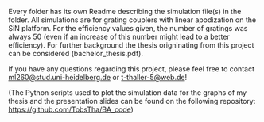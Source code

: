 Every folder has its own Readme describing the simulation file(s) in the folder. 
All simulations are for grating couplers with linear apodization on the SiN platform. For the efficiency values given, the number of gratings was always 50 (even if an increase of this number might lead to a better efficiency).
For further background the thesis origninating from this project can be considered (bachelor_thesis.pdf).

If you have any questions regarding this project, please feel free to contact ml260@stud.uni-heidelberg.de or t-thaller-5@web.de!

(The Python scripts used to plot the simulation data for the graphs of my thesis and the presentation slides can be found on the following repository: https://github.com/TobsTha/BA_code)
